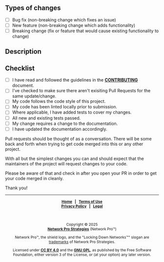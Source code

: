 <!-- .github/PULL_REQUEST_TEMPLATE.md -->

<!-- SPDX-License-Identifier: CC-BY-4.0 OR GPL-3.0-or-later -->
<!-- This file is part of Network Pro -->

## Types of changes

<!--- What types of changes does your code introduce? Put an `x` in all the boxes that apply: -->

- [ ] Bug fix (non-breaking change which fixes an issue)
- [ ] New feature (non-breaking change which adds functionality)
- [ ] Breaking change (fix or feature that would cause existing functionality to change)

## Description

<!-- What bug does your code fix or what new features are introduced? Please be specific. -->

## Checklist

<!--- Go over all the following points, and put an `x` in all the boxes that apply. -->
<!--- If you're unsure about any of these, don't hesitate to ask. We're here to help! -->

- [ ] I have read and followed the guidelines in the **[CONTRIBUTING](https://github.com/netwk-pro/netwk-pro.github.io/blob/master/.github/CONTRIBUTING.md)** document.
- [ ] I've checked to make sure there aren't exisiting Pull Requests for the same update/change.
- [ ] My code follows the code style of this project.
- [ ] My code has been linted locally prior to submission.
- [ ] Where applicable, I have added tests to cover my changes.
- [ ] All new and existing tests passed.
- [ ] My change requires a change to the documentation.
- [ ] I have updated the documentation accordingly.

Pull requests should be thought of as a conversation. There will be some back and forth when trying to get code merged into this or any other project.

With all but the simplest changes you can and should expect that the maintainers of the project will request changes to your code.

Please be aware of that and check in after you open your PR in order to get your code merged in cleanly.

Thank you!

---

<span style="font-size: 12px; font-weight: bold; text-align: center;">

[Home](https://netwk.pro) &nbsp; | &nbsp; [Terms of Use](https://netwk.pro/terms-of-use.html)  
[Privacy Policy](https://github.com/netwk-pro/netwk-pro-legal/blob/master/PRIVACY.md) &nbsp; | &nbsp; [Legal](https://netwk.pro/legal.html)

</span>

&nbsp;

<!-- markdownlint-disable MD012 -->

<div style="font-size: 12px; text-align: center;">

Copyright &copy; 2025  
**[Network Pro Strategies](https://netwk.pro/)** (Network Pro&trade;)

Network Pro&trade;, the shield logo, and the "Locking Down Networks&trade;" slogan are [trademarks](https://netwk.pro/legal.html#trademark) of Network Pro Strategies.

Licensed under **[CC BY 4.0](https://creativecommons.org/licenses/by/4.0/)** and the **[GNU GPL](https://spdx.org/licenses/GPL-3.0-or-later.html)**, as published by the Free Software Foundation, either version 3 of the License, or (at your option) any later version.

</div>

<!-- markdownlint-enable MD0012 -->
